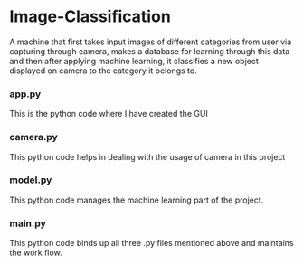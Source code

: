 # Image-Classification
A machine that first takes input images of different categories from user via capturing through camera, makes a database for learning through this data and then after applying machine learning, it classifies a new object displayed on camera to the category it belongs to.

### app.py
This is the python code where I have created the GUI

### camera.py
This python code helps in dealing with the usage of camera in this project

### model.py 
This python code manages the machine learning part of the project.

### main.py
This python code binds up all three .py files mentioned above and maintains the work flow.
